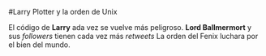 #Larry Plotter y la orden de Unix

El código de  **Larry** ada vez se vuelve más peligroso.
**Lord Ballmermort** y sus *followers* tienen cada vez más *retweets*
La orden del Fenix luchara por el bien del mundo.
